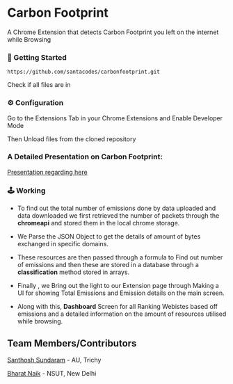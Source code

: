 # Carbon Footprint
A Chrome Extension that detects Carbon Footprint you left on the internet while Browsing


###

### 🚀 Getting Started 
```
https://github.com/santacodes/carbonfootprint.git
```
Check if all files are in

### ⚙️ Configuration

Go to the Extensions Tab in your Chrome Extensions and Enable Developer Mode 

Then Unload files from the cloned repository

### A Detailed Presentation on Carbon Footprint:
[Presentation regarding here](https://docs.google.com/presentation/d/1lFvxyfAQjaWyZ1-IylMjPH09-B7yv3dOSmIquqX8u_8/edit#slide=id.g1f18d4677c5_2_1339)

### 🕹️ Working

- To find out the total number of emissions done by data uploaded and data downloaded we first retrieved the number of packets through the **chromeapi** and stored them in the local chrome storage. 
- We Parse the JSON Object to get the details of amount of bytes exchanged in specific domains.
- These resources are then passed through a formula to Find out number of emissions and then these are stored in a database through a **classification** method stored in arrays.

- Finally , we Bring out the light to our Extension page through Making a UI for showing Total Emissions and Emission details on the main screen.
- Along with this, **Dashboard** Screen for all Ranking Webistes based off emissions and a detailed information on the amount of resources utilised while browsing. 

###


## Team Members/Contributors 
[Santhosh Sundaram](https://github.com/santacodes) - AU, Trichy

[Bharat Naik](https://github.com/Naik-Bharat) - NSUT, New Delhi
